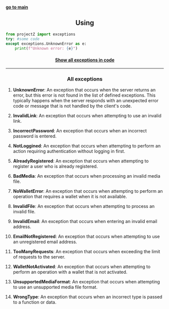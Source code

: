 <div>
	<h4>
	<a href="main.md">go to main </a>
	</h4>
</div>

<h2 align="center">Using</h2>

```python
from projectZ import exceptions
try: #some code
except exceptions.UnknownError as e:
	print(f"Unknown error: {e}")
```
<div>
	<h4 align="center">
	<a href="https://github.com/xXxCLOTIxXx/projectZ.py/blob/main/projectZ/utils/exceptions.py">Show all exceptions in code</a>
	</h4>
</div>
<hr>

<h3 align="center">All exceptions</h3>

1. **UnknownError**: An exception that occurs when the server returns an error, but this error is not found in the list of defined exceptions. This typically happens when the server responds with an unexpected error code or message that is not handled by the client's code.

2. **InvalidLink**: An exception that occurs when attempting to use an invalid link.

3. **IncorrectPassword**: An exception that occurs when an incorrect password is entered.

4. **NotLoggined**: An exception that occurs when attempting to perform an action requiring authentication without logging in first.

5. **AlreadyRegistered**: An exception that occurs when attempting to register a user who is already registered.

6. **BadMedia**: An exception that occurs when processing an invalid media file.

7. **NoWalletError**: An exception that occurs when attempting to perform an operation that requires a wallet when it is not available.

8. **InvalidFile**: An exception that occurs when attempting to process an invalid file.

9. **InvalidEmail**: An exception that occurs when entering an invalid email address.

10. **EmailNotRegistered**: An exception that occurs when attempting to use an unregistered email address.

11. **TooManyRequests**: An exception that occurs when exceeding the limit of requests to the server.

12. **WalletNotActivated**: An exception that occurs when attempting to perform an operation with a wallet that is not activated.

13. **UnsupportedMediaFormat**: An exception that occurs when attempting to use an unsupported media file format.

14. **WrongType**: An exception that occurs when an incorrect type is passed to a function or data.

